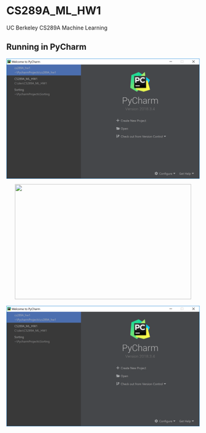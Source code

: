 # CS289A_ML_HW1
UC Berkeley CS289A Machine Learning

## Running in PyCharm
<img src="https://github.com/georgebzhang/CS289A_ML_HW1/blob/master/Readme_Images/1.PNG" width="800px" align="center"/>

<p align="center">
  <img width="460" height="300" src="http://www.fillmurray.com/460/300">
</p>

![Alt text](https://github.com/georgebzhang/CS289A_ML_HW1/blob/master/Readme_Images/1.PNG "Optional title" )
